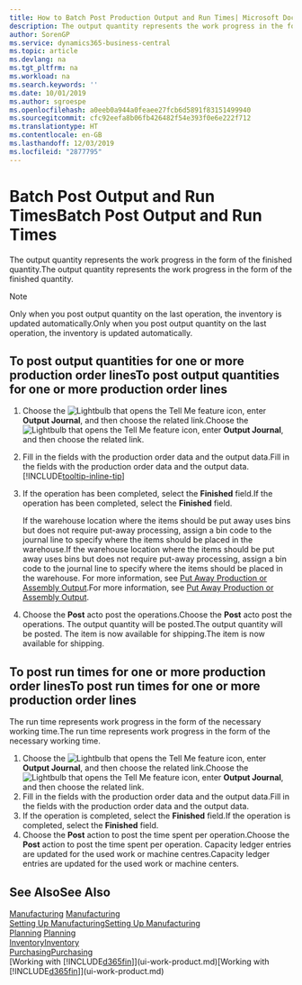 ```yaml
---
title: How to Batch Post Production Output and Run Times| Microsoft Docs
description: The output quantity represents the work progress in the form of the finished quantity.
author: SorenGP
ms.service: dynamics365-business-central
ms.topic: article
ms.devlang: na
ms.tgt_pltfrm: na
ms.workload: na
ms.search.keywords: ''
ms.date: 10/01/2019
ms.author: sgroespe
ms.openlocfilehash: a0eeb0a944a0feaee27fcb6d5891f83151499940
ms.sourcegitcommit: cfc92eefa8b06fb426482f54e393f0e6e222f712
ms.translationtype: HT
ms.contentlocale: en-GB
ms.lasthandoff: 12/03/2019
ms.locfileid: "2877795"
---
```

# <a name="batch-post-output-and-run-times"></a><span data-ttu-id="33858-103">Batch Post Output and Run Times</span><span class="sxs-lookup"><span data-stu-id="33858-103">Batch Post Output and Run Times</span></span>
<span data-ttu-id="33858-104">The output quantity represents the work progress in the form of the finished quantity.</span><span class="sxs-lookup"><span data-stu-id="33858-104">The output quantity represents the work progress in the form of the finished quantity.</span></span>  

> [!NOTE]
> <span data-ttu-id="33858-105">Only when you post output quantity on the last operation, the inventory is updated automatically.</span><span class="sxs-lookup"><span data-stu-id="33858-105">Only when you post output quantity on the last operation, the inventory is updated automatically.</span></span>  

## <a name="to-post-output-quantities-for-one-or-more-production-order-lines"></a><span data-ttu-id="33858-106">To post output quantities for one or more production order lines</span><span class="sxs-lookup"><span data-stu-id="33858-106">To post output quantities for one or more production order lines</span></span>
1. <span data-ttu-id="33858-107">Choose the ![Lightbulb that opens the Tell Me feature](media/ui-search/search_small.png "Tell me what you want to do") icon, enter **Output Journal**, and then choose the related link.</span><span class="sxs-lookup"><span data-stu-id="33858-107">Choose the ![Lightbulb that opens the Tell Me feature](media/ui-search/search_small.png "Tell me what you want to do") icon, enter **Output Journal**, and then choose the related link.</span></span>  
2. <span data-ttu-id="33858-108">Fill in the fields with the production order data and the output data.</span><span class="sxs-lookup"><span data-stu-id="33858-108">Fill in the fields with the production order data and the output data.</span></span> [!INCLUDE[tooltip-inline-tip](includes/tooltip-inline-tip_md.md)]
3. <span data-ttu-id="33858-109">If the operation has been completed, select the **Finished** field.</span><span class="sxs-lookup"><span data-stu-id="33858-109">If the operation has been completed, select the **Finished** field.</span></span>  

    <span data-ttu-id="33858-110">If the warehouse location where the items should be put away uses bins but does not require put-away processing,  assign a bin code to the journal line to specify where the items should be placed in the warehouse.</span><span class="sxs-lookup"><span data-stu-id="33858-110">If the warehouse location where the items should be put away uses bins but does not require put-away processing,  assign a bin code to the journal line to specify where the items should be placed in the warehouse.</span></span> <span data-ttu-id="33858-111">For more information, see [Put Away Production or Assembly Output](warehouse-how-to-put-away-production-output.md).</span><span class="sxs-lookup"><span data-stu-id="33858-111">For more information, see [Put Away Production or Assembly Output](warehouse-how-to-put-away-production-output.md).</span></span>  

4. <span data-ttu-id="33858-112">Choose the **Post** acto post the operations.</span><span class="sxs-lookup"><span data-stu-id="33858-112">Choose the **Post** acto post the operations.</span></span> <span data-ttu-id="33858-113">The output quantity will be posted.</span><span class="sxs-lookup"><span data-stu-id="33858-113">The output quantity will be posted.</span></span> <span data-ttu-id="33858-114">The item is now available for shipping.</span><span class="sxs-lookup"><span data-stu-id="33858-114">The item is now available for shipping.</span></span>  

## <a name="to-post-run-times-for-one-or-more-production-order-lines"></a><span data-ttu-id="33858-115">To post run times for one or more production order lines</span><span class="sxs-lookup"><span data-stu-id="33858-115">To post run times for one or more production order lines</span></span>
<span data-ttu-id="33858-116">The run time represents work progress in the form of the necessary working time.</span><span class="sxs-lookup"><span data-stu-id="33858-116">The run time represents work progress in the form of the necessary working time.</span></span>    

1.  <span data-ttu-id="33858-117">Choose the ![Lightbulb that opens the Tell Me feature](media/ui-search/search_small.png "Tell me what you want to do") icon, enter **Output Journal**, and then choose the related link.</span><span class="sxs-lookup"><span data-stu-id="33858-117">Choose the ![Lightbulb that opens the Tell Me feature](media/ui-search/search_small.png "Tell me what you want to do") icon, enter **Output Journal**, and then choose the related link.</span></span>  
2. <span data-ttu-id="33858-118">Fill in the fields with the production order data and the output data.</span><span class="sxs-lookup"><span data-stu-id="33858-118">Fill in the fields with the production order data and the output data.</span></span>  
3.  <span data-ttu-id="33858-119">If the operation is completed, select the **Finished** field.</span><span class="sxs-lookup"><span data-stu-id="33858-119">If the operation is completed, select the **Finished** field.</span></span>  
4. <span data-ttu-id="33858-120">Choose the **Post** action to post the time spent per operation.</span><span class="sxs-lookup"><span data-stu-id="33858-120">Choose the **Post** action to post the time spent per operation.</span></span> <span data-ttu-id="33858-121">Capacity ledger entries are updated for the used work or machine centres.</span><span class="sxs-lookup"><span data-stu-id="33858-121">Capacity ledger entries are updated for the used work or machine centers.</span></span>

## <a name="see-also"></a><span data-ttu-id="33858-122">See Also</span><span class="sxs-lookup"><span data-stu-id="33858-122">See Also</span></span>  
<span data-ttu-id="33858-123">[Manufacturing](production-manage-manufacturing.md)  </span><span class="sxs-lookup"><span data-stu-id="33858-123">[Manufacturing](production-manage-manufacturing.md)  </span></span>  
[<span data-ttu-id="33858-124">Setting Up Manufacturing</span><span class="sxs-lookup"><span data-stu-id="33858-124">Setting Up Manufacturing</span></span>](production-configure-production-processes.md)  
<span data-ttu-id="33858-125">[Planning](production-planning.md)    </span><span class="sxs-lookup"><span data-stu-id="33858-125">[Planning](production-planning.md)    </span></span>  
[<span data-ttu-id="33858-126">Inventory</span><span class="sxs-lookup"><span data-stu-id="33858-126">Inventory</span></span>](inventory-manage-inventory.md)  
[<span data-ttu-id="33858-127">Purchasing</span><span class="sxs-lookup"><span data-stu-id="33858-127">Purchasing</span></span>](purchasing-manage-purchasing.md)  
<span data-ttu-id="33858-128">[Working with [!INCLUDE[d365fin](includes/d365fin_md.md)]](ui-work-product.md)</span><span class="sxs-lookup"><span data-stu-id="33858-128">[Working with [!INCLUDE[d365fin](includes/d365fin_md.md)]](ui-work-product.md)</span></span>
